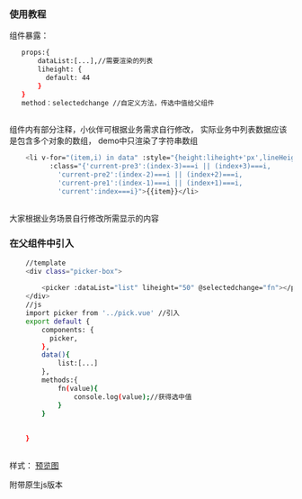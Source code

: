 ### 使用教程
 
 组件暴露：
 ```bash
	props:{
		dataList:[...],//需要渲染的列表
		liheight: {
		  default: 44
		}
	}
	method：selectedchange //自定义方法，传选中值给父组件
		
```	


组件内有部分注释，小伙伴可根据业务需求自行修改，
实际业务中列表数据应该是包含多个对象的数组，
demo中只渲染了字符串数组
```bash
	<li v-for="(item,i) in data" :style="{height:liheight+'px',lineHeight:liheight+'px'}" 
          :class="{'current-pre3':(index-3)===i || (index+3)===i,
            'current-pre2':(index-2)===i || (index+2)===i,
            'current-pre1':(index-1)===i || (index+1)===i,
            'current':index===i}">{{item}}</li>
	

```
大家根据业务场景自行修改所需显示的内容



### 在父组件中引入

```bash
	//template
	<div class="picker-box">
		
        <picker :dataList="list" liheight="50" @selectedchange="fn"></picker>
    </div>
	//js
	import picker from '../pick.vue' //引入
	export default {
		components: {
		  picker,
		},
		data(){
			list:[...]
		},
		methods:{
			fn(value){
				console.log(value);//获得选中值
			}
		}
		
	
	}
		
```	

样式：
[预览图](http://m.qpic.cn/psb?/348b0b66-1122-4625-babe-eadc4afe8b15/JkJydOVZc1rjuZdXZwz8L8k3QO1i5Zji5q0It2J9qeg!/b/dGYBAAAAAAAA&bo=PwH6AD8B.gADFzI!&rf=viewer_4&t=5?_blank)


附带原生js版本